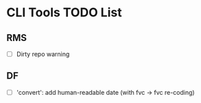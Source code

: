# CLI Tools TODO List

## RMS

- [ ] Dirty repo warning

## DF

- [ ] 'convert': add human-readable date (with fvc -> fvc re-coding)